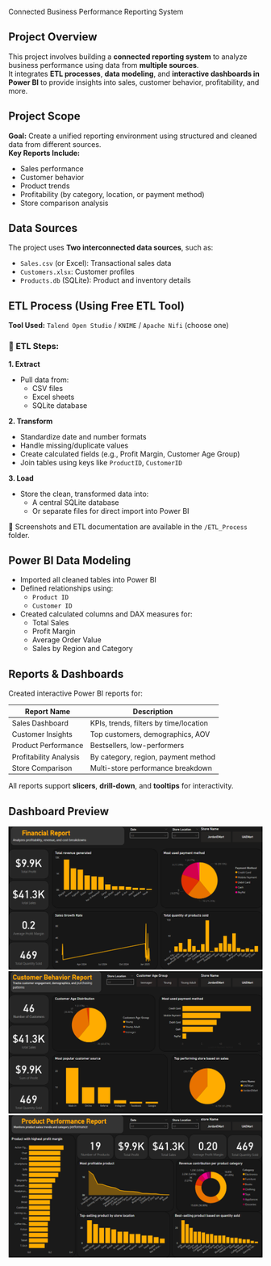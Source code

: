 Connected Business Performance Reporting System

## Project Overview
This project involves building a **connected reporting system** to analyze business performance using data from **multiple sources**.  
It integrates **ETL processes**, **data modeling**, and **interactive dashboards in Power BI** to provide insights into sales, customer behavior, profitability, and more.

## Project Scope
**Goal:** Create a unified reporting environment using structured and cleaned data from different sources.  
**Key Reports Include:**
- Sales performance
- Customer behavior
- Product trends
- Profitability (by category, location, or payment method)
- Store comparison analysis

## Data Sources
The project uses **Two interconnected data sources**, such as:
- `Sales.csv` (or Excel): Transactional sales data
- `Customers.xlsx`: Customer profiles
- `Products.db` (SQLite): Product and inventory details

## ETL Process (Using Free ETL Tool)
**Tool Used:** `Talend Open Studio` / `KNIME` / `Apache Nifi` (choose one)

### 🔄 ETL Steps:
**1. Extract**
- Pull data from:
  - CSV files
  - Excel sheets
  - SQLite database

**2. Transform**
- Standardize date and number formats
- Handle missing/duplicate values
- Create calculated fields (e.g., Profit Margin, Customer Age Group)
- Join tables using keys like `ProductID`, `CustomerID`

**3. Load**
- Store the clean, transformed data into:
  - A central SQLite database
  - Or separate files for direct import into Power BI

📸 Screenshots and ETL documentation are available in the `/ETL_Process` folder.

## Power BI Data Modeling
- Imported all cleaned tables into Power BI
- Defined relationships using:
  - `Product ID`
  - `Customer ID`
- Created calculated columns and DAX measures for:
  - Total Sales
  - Profit Margin
  - Average Order Value
  - Sales by Region and Category

## Reports & Dashboards

Created interactive Power BI reports for:

| Report Name             | Description |
|-------------------------|-------------|
| Sales Dashboard         | KPIs, trends, filters by time/location |
| Customer Insights       | Top customers, demographics, AOV |
| Product Performance     | Bestsellers, low-performers |
| Profitability Analysis  | By category, region, payment method |
| Store Comparison        | Multi-store performance breakdown |

All reports support **slicers**, **drill-down**, and **tooltips** for interactivity.
## Dashboard Preview
![](1.png)
![](2.png)
![](3.png)

